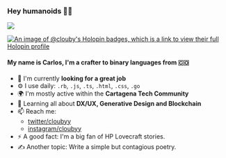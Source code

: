 ### Hey humanoids 👋🏼
![](https://komarev.com/ghpvc/?username=clouby&color=blueviolet)

[![An image of @clouby's Holopin badges, which is a link to view their full Holopin profile](https://holopin.me/clouby)](https://holopin.io/@clouby)

#### My name is Carlos, I'm a crafter to binary languages from 🇨🇴

- 🏢 I'm currently **looking for a great job**
- ⚙️ I use daily: `.rb`, `.js`, `.ts`, `.html`, `.css`, `.go`
- 🌍 I'm mostly active within the **Cartagena Tech Community**
- 🌱 Learning all about **DX/UX, Generative Design and Blockchain**
- 📫 Reach me: 
  - [twitter/cloubyy](https://twitter.com/cloubyy)
  - [instagram/cloubyy](https://instagram.com/cloubyy)
- ⚡️ A good fact: I'm a big fan of HP Lovecraft stories.
- ✍️ Another topic: Write a simple but contagious poetry.
